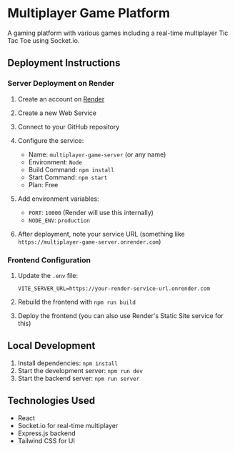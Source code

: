 # Multiplayer Game Platform

A gaming platform with various games including a real-time multiplayer Tic Tac Toe using Socket.io.

## Deployment Instructions

### Server Deployment on Render

1. Create an account on [Render](https://render.com/)
2. Create a new Web Service
3. Connect to your GitHub repository
4. Configure the service:
   - Name: `multiplayer-game-server` (or any name)
   - Environment: `Node`
   - Build Command: `npm install`
   - Start Command: `npm start`
   - Plan: Free
   
5. Add environment variables:
   - `PORT`: `10000` (Render will use this internally)
   - `NODE_ENV`: `production`

6. After deployment, note your service URL (something like `https://multiplayer-game-server.onrender.com`)

### Frontend Configuration

1. Update the `.env` file:
   ```
   VITE_SERVER_URL=https://your-render-service-url.onrender.com
   ```

2. Rebuild the frontend with `npm run build`

3. Deploy the frontend (you can also use Render's Static Site service for this)

## Local Development

1. Install dependencies: `npm install`
2. Start the development server: `npm run dev`
3. Start the backend server: `npm run server`

## Technologies Used

- React
- Socket.io for real-time multiplayer
- Express.js backend
- Tailwind CSS for UI
